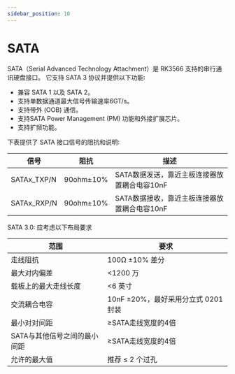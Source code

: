 ```yaml
---
sidebar_position: 10
---
```


# SATA

SATA（Serial Advanced Technology Attachment）是 RK3566 支持的串行通讯硬盘接口。 它支持 SATA 3 协议并提供以下功能꞉

- 兼容 SATA 1 以及 SATA 2。
- 支持单数据通道最大信号传输速率6GT/s。
- 支持带外 (OOB) 通信。
- 支持SATA Power Management (PM) 功能和外接扩展芯片。
- 支持扩频功能。

下表提供了 SATA 接口信号的阻抗和说明꞉

| 信号        | 阻抗      | 描述                                         |
| ----------- | --------- | -------------------------------------------- |
| SATAx_TXP/N | 90ohm±10% | SATA数据发送，靠近主板连接器放置耦合电容10nF |
| SATAx_RXP/N | 90ohm±10% | SATA数据接收，靠近主板连接器放置耦合电容10nF |

SATA 3.0꞉ 应考虑以下布局要求

| 范围                         | 要求                                |
| ---------------------------- | ----------------------------------- |
| 走线阻抗                     | 100Ω ±10% 差分                      |
| 最大对内偏差                 | <1200 万                            |
| 载板上的最大走线长度         | <6 英寸                             |
| 交流耦合电容                 | 10nF ±20%，最好采用分立式 0201 封装 |
| 最小对对间距                 | ≥SATA走线宽度的4倍                  |
| SATA与其他信号之间的最小间距 | ≥SATA走线宽度的4倍                  |
| 允许的最大值                 | 推荐 ≤ 2 个过孔                     |
